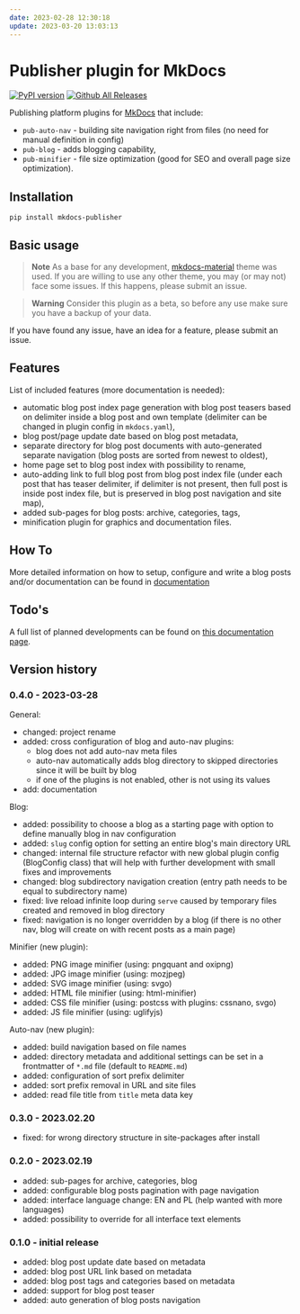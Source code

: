 ```yaml
---
date: 2023-02-28 12:30:18
update: 2023-03-20 13:03:13
---
```

# Publisher plugin for MkDocs

[![PyPI version](https://badge.fury.io/py/mkdocs-blog-in.svg)](https://badge.fury.io/py/mkdocs-blog-in)
[![Github All Releases](https://img.shields.io/github/downloads/mkusz/mkdocs-blog-in/total.svg)]()

Publishing platform plugins for [MkDocs](https://www.mkdocs.org/) that include:

- `pub-auto-nav` - building site navigation right from files (no need for manual definition in config)
- `pub-blog` - adds blogging capability,
- `pub-minifier` - file size optimization (good for SEO and overall page size optimization).

## Installation

```commandline
pip install mkdocs-publisher
```

## Basic usage

> **Note**
> As a base for any development, [mkdocs-material](https://squidfunk.github.io/mkdocs-material/) theme was used. If you are willing to use any other theme, you may (or may not) face some issues. If this happens, please submit an issue.

> **Warning**
> Consider this plugin as a beta, so before any use make sure you have a backup of your data.

If you have found any issue, have an idea for a feature, please submit an issue.

## Features

List of included features (more documentation is needed):

- automatic blog post index page generation with blog post teasers based on delimiter inside a blog post and own template (delimiter can be changed in plugin config in `mkdocs.yaml`),
- blog post/page update date based on blog post metadata,
- separate directory for blog post documents with auto-generated separate navigation (blog posts are sorted from newest to oldest),
- home page set to blog post index with possibility to rename,
- auto-adding link to full blog post from blog post index file (under each post that has teaser delimiter, if delimiter is not present, then full post is inside post index file, but is preserved in blog post navigation and site map),
- added sub-pages for blog posts: archive, categories, tags,
- minification plugin for graphics and documentation files.

## How To

More detailed information on how to setup, configure and write a blog posts and/or documentation can be found in [documentation](/mkdocs-publisher)

## Todo's

A full list of planned developments can be found on [this documentation page](/mkdocs-publisher/dev/backlog).

## Version history

### 0.4.0 - 2023-03-28

General:

- changed: project rename
- added: cross configuration of blog and auto-nav plugins:
  - blog does not add auto-nav meta files
  - auto-nav automatically adds blog directory to skipped directories since it will be built by blog
  - if one of the plugins is not enabled, other is not using its values
- add: documentation

Blog:

- added: possibility to choose a blog as a starting page with option to define manually blog in nav configuration
- added: `slug` config option for setting an entire blog's main directory URL
- changed: internal file structure refactor with new global plugin config (BlogConfig class) that will help with further development with small fixes and improvements
- changed: blog subdirectory navigation creation (entry path needs to be equal to subdirectory name)
- fixed: live reload infinite loop during `serve` caused by temporary files created and removed in blog directory
- fixed: navigation is no longer overridden by a blog (if there is no other nav, blog will create on with recent posts as a main page)

Minifier (new plugin):

- added: PNG image minifier (using: pngquant and oxipng)
- added: JPG image minifier (using: mozjpeg)
- added: SVG image minifier (using: svgo)
- added: HTML file minifier (using: html-minifier)
- added: CSS file minifier (using: postcss with plugins: cssnano, svgo)
- added: JS file minifier (using: uglifyjs)

Auto-nav (new plugin):

- added: build navigation based on file names
- added: directory metadata and additional settings can be set in a frontmatter of `*.md` file (default to `README.md`)
- added: configuration of sort prefix delimiter
- added: sort prefix removal in URL and site files
- added: read file title from `title` meta data key

### 0.3.0 - 2023.02.20

- fixed: for wrong directory structure in site-packages after install

### 0.2.0 - 2023.02.19

- added: sub-pages for archive, categories, blog
- added: configurable blog posts pagination with page navigation
- added: interface language change: EN and PL (help wanted with more languages)
- added: possibility to override for all interface text elements

### 0.1.0 - initial release

- added: blog post update date based on metadata
- added: blog post URL link based on metadata
- added: blog post tags and categories based on metadata
- added: support for blog post teaser
- added: auto generation of blog posts navigation
